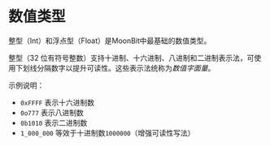 # 数值类型

整型（Int）和浮点型（Float）是MoonBit中最基础的数值类型。

整型（32 位有符号整数）支持十进制、十六进制、八进制和二进制表示法，可使用下划线分隔数字以提升可读性。这些表示法统称为*数值字面量*。

示例说明：
- `0xFFFF` 表示十六进制数
- `0o777` 表示八进制数
- `0b1010` 表示二进制数
- `1_000_000` 等效于十进制数`1000000`（增强可读性写法）
